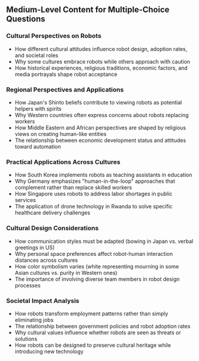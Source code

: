 ## Medium-Level Content for Multiple-Choice Questions

### Cultural Perspectives on Robots
- How different cultural attitudes influence robot design, adoption rates, and societal roles
- Why some cultures embrace robots while others approach with caution
- How historical experiences, religious traditions, economic factors, and media portrayals shape robot acceptance

### Regional Perspectives and Applications
- How Japan's Shinto beliefs contribute to viewing robots as potential helpers with spirits
- Why Western countries often express concerns about robots replacing workers
- How Middle Eastern and African perspectives are shaped by religious views on creating human-like entities
- The relationship between economic development status and attitudes toward automation

### Practical Applications Across Cultures
- How South Korea implements robots as teaching assistants in education
- Why Germany emphasizes "human-in-the-loop" approaches that complement rather than replace skilled workers
- How Singapore uses robots to address labor shortages in public services
- The application of drone technology in Rwanda to solve specific healthcare delivery challenges

### Cultural Design Considerations
- How communication styles must be adapted (bowing in Japan vs. verbal greetings in US)
- Why personal space preferences affect robot-human interaction distances across cultures
- How color symbolism varies (white representing mourning in some Asian cultures vs. purity in Western ones)
- The importance of involving diverse team members in robot design processes

### Societal Impact Analysis
- How robots transform employment patterns rather than simply eliminating jobs
- The relationship between government policies and robot adoption rates
- Why cultural values influence whether robots are seen as threats or solutions
- How robots can be designed to preserve cultural heritage while introducing new technology
